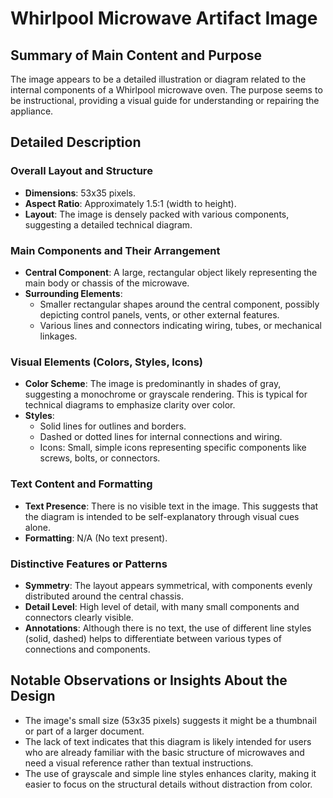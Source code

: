 # Whirlpool Microwave Artifact Image

## Summary of Main Content and Purpose
The image appears to be a detailed illustration or diagram related to the internal components of a Whirlpool microwave oven. The purpose seems to be instructional, providing a visual guide for understanding or repairing the appliance.

## Detailed Description

### Overall Layout and Structure
- **Dimensions**: 53x35 pixels.
- **Aspect Ratio**: Approximately 1.5:1 (width to height).
- **Layout**: The image is densely packed with various components, suggesting a detailed technical diagram.

### Main Components and Their Arrangement
- **Central Component**: A large, rectangular object likely representing the main body or chassis of the microwave.
- **Surrounding Elements**:
  - Smaller rectangular shapes around the central component, possibly depicting control panels, vents, or other external features.
  - Various lines and connectors indicating wiring, tubes, or mechanical linkages.

### Visual Elements (Colors, Styles, Icons)
- **Color Scheme**: The image is predominantly in shades of gray, suggesting a monochrome or grayscale rendering. This is typical for technical diagrams to emphasize clarity over color.
- **Styles**:
  - Solid lines for outlines and borders.
  - Dashed or dotted lines for internal connections and wiring.
  - Icons: Small, simple icons representing specific components like screws, bolts, or connectors.

### Text Content and Formatting
- **Text Presence**: There is no visible text in the image. This suggests that the diagram is intended to be self-explanatory through visual cues alone.
- **Formatting**: N/A (No text present).

### Distinctive Features or Patterns
- **Symmetry**: The layout appears symmetrical, with components evenly distributed around the central chassis.
- **Detail Level**: High level of detail, with many small components and connectors clearly visible.
- **Annotations**: Although there is no text, the use of different line styles (solid, dashed) helps to differentiate between various types of connections and components.

## Notable Observations or Insights About the Design
- The image's small size (53x35 pixels) suggests it might be a thumbnail or part of a larger document.
- The lack of text indicates that this diagram is likely intended for users who are already familiar with the basic structure of microwaves and need a visual reference rather than textual instructions.
- The use of grayscale and simple line styles enhances clarity, making it easier to focus on the structural details without distraction from color.